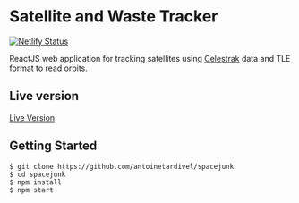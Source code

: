 # Satellite and Waste Tracker

[![Netlify Status](https://api.netlify.com/api/v1/badges/bbcec464-1ddc-48ae-8c8c-251c0db3fbc3/deploy-status)](https://app.netlify.com/sites/spacejunk-project/deploys)

ReactJS web application for tracking satellites using [Celestrak](https://celestrak.com/) data and TLE format to read orbits.

## Live version
[Live Version](https://spacejunk-project.netlify.com)

## Getting Started

    $ git clone https://github.com/antoinetardivel/spacejunk
    $ cd spacejunk
    $ npm install
    $ npm start
